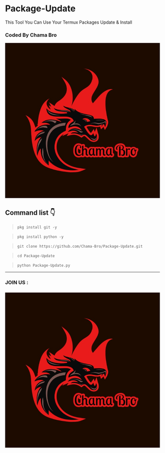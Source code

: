 # Package-Update
This Tool You Can Use Your Termux Packages Update &amp; Install

### Coded By Chama Bro

<a href="https://github.com/Chama-Bro"><img src="IMG-20220112-WA0004.jpg"></a>

## Command list 👇

>`pkg install git -y`

>`pkg install python -y`

>`git clone https://github.com/Chama-Bro/Package-Update.git`

>`cd Package-Update`

>`python Package-Update.py`

<hr colour="Red" size="10">
<h3>JOIN US :<h3/>
<a href="https://youtube.com/channel/UCBTjgxyNMhbEcW1_f_cZ-ng"><img src="IMG-20220112-WA0004.jpg"></a>

<br>
